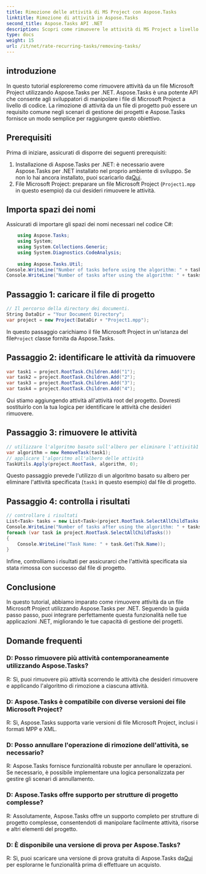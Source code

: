 ```yaml
---
title: Rimozione delle attività di MS Project con Aspose.Tasks
linktitle: Rimozione di attività in Aspose.Tasks
second_title: Aspose.Tasks API .NET
description: Scopri come rimuovere le attività di MS Project a livello di codice utilizzando Aspose.Tasks per .NET. Guida passo passo con esempi di codice inclusi.
type: docs
weight: 15
url: /it/net/rate-recurring-tasks/removing-tasks/
---
```

## introduzione
In questo tutorial esploreremo come rimuovere attività da un file Microsoft Project utilizzando Aspose.Tasks per .NET. Aspose.Tasks è una potente API che consente agli sviluppatori di manipolare i file di Microsoft Project a livello di codice. La rimozione di attività da un file di progetto può essere un requisito comune negli scenari di gestione dei progetti e Aspose.Tasks fornisce un modo semplice per raggiungere questo obiettivo.
## Prerequisiti
Prima di iniziare, assicurati di disporre dei seguenti prerequisiti:
1.  Installazione di Aspose.Tasks per .NET: è necessario avere Aspose.Tasks per .NET installato nel proprio ambiente di sviluppo. Se non lo hai ancora installato, puoi scaricarlo da[Qui](https://releases.aspose.com/tasks/net/).
2. File Microsoft Project: preparare un file Microsoft Project (`Project1.mpp` in questo esempio) da cui desideri rimuovere le attività.

## Importa spazi dei nomi
Assicurati di importare gli spazi dei nomi necessari nel codice C#:
```csharp
    using Aspose.Tasks;
    using System;
    using System.Collections.Generic;
    using System.Diagnostics.CodeAnalysis;
    
    using Aspose.Tasks.Util;
Console.WriteLine("Number of tasks before using the algorithm: " + tasks.Count);
Console.WriteLine("Number of tasks after using the algorithm: " + tasks.Count);
```

## Passaggio 1: caricare il file di progetto
```csharp
// Il percorso della directory dei documenti.
String DataDir = "Your Document Directory";
var project = new Project(DataDir + "Project1.mpp");
```
 In questo passaggio carichiamo il file Microsoft Project in un'istanza del file`Project` classe fornita da Aspose.Tasks.
## Passaggio 2: identificare le attività da rimuovere
```csharp
var task1 = project.RootTask.Children.Add("1");
var task2 = project.RootTask.Children.Add("2");
var task3 = project.RootTask.Children.Add("3");
var task4 = project.RootTask.Children.Add("4");
```
Qui stiamo aggiungendo attività all'attività root del progetto. Dovresti sostituirlo con la tua logica per identificare le attività che desideri rimuovere.
## Passaggio 3: rimuovere le attività
```csharp
// utilizzare l'algoritmo basato sull'albero per eliminare l'attività1 dall'albero
var algorithm = new RemoveTask(task1);
// applicare l'algoritmo all'albero delle attività
TaskUtils.Apply(project.RootTask, algorithm, 0);
```
Questo passaggio prevede l'utilizzo di un algoritmo basato su albero per eliminare l'attività specificata (`task1` in questo esempio) dal file di progetto.
## Passaggio 4: controlla i risultati
```csharp
// controllare i risultati
List<Task> tasks = new List<Task>(project.RootTask.SelectAllChildTasks());
Console.WriteLine("Number of tasks after using the algorithm: " + tasks.Count);
foreach (var task in project.RootTask.SelectAllChildTasks())
{
    Console.WriteLine("Task Name: " + task.Get(Tsk.Name));
}
```
Infine, controlliamo i risultati per assicurarci che l'attività specificata sia stata rimossa con successo dal file di progetto.

## Conclusione
In questo tutorial, abbiamo imparato come rimuovere attività da un file Microsoft Project utilizzando Aspose.Tasks per .NET. Seguendo la guida passo passo, puoi integrare perfettamente questa funzionalità nelle tue applicazioni .NET, migliorando le tue capacità di gestione dei progetti.
## Domande frequenti
### D: Posso rimuovere più attività contemporaneamente utilizzando Aspose.Tasks?
R: Sì, puoi rimuovere più attività scorrendo le attività che desideri rimuovere e applicando l'algoritmo di rimozione a ciascuna attività.
### D: Aspose.Tasks è compatibile con diverse versioni dei file Microsoft Project?
R: Sì, Aspose.Tasks supporta varie versioni di file Microsoft Project, inclusi i formati MPP e XML.
### D: Posso annullare l'operazione di rimozione dell'attività, se necessario?
R: Aspose.Tasks fornisce funzionalità robuste per annullare le operazioni. Se necessario, è possibile implementare una logica personalizzata per gestire gli scenari di annullamento.
### D: Aspose.Tasks offre supporto per strutture di progetto complesse?
R: Assolutamente, Aspose.Tasks offre un supporto completo per strutture di progetto complesse, consentendoti di manipolare facilmente attività, risorse e altri elementi del progetto.
### D: È disponibile una versione di prova per Aspose.Tasks?
 R: Sì, puoi scaricare una versione di prova gratuita di Aspose.Tasks da[Qui](https://releases.aspose.com/tasks/net/) per esplorarne le funzionalità prima di effettuare un acquisto.